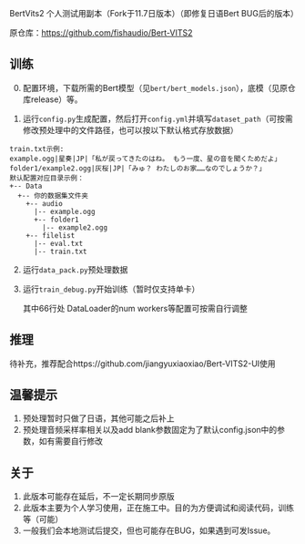 BertVits2 个人测试用副本（Fork于11.7日版本）（即修复日语Bert BUG后的版本）

原仓库：https://github.com/fishaudio/Bert-VITS2



## 训练

0. 配置环境，下载所需的Bert模型（见`bert/bert_models.json`），底模（见原仓库release）等。

1. 运行`config.py`生成配置，然后打开`config.yml`并填写`dataset_path`（可按需修改预处理中的文件路径，也可以按以下默认格式存放数据）

```
train.txt示例:
example.ogg|星奏|JP|「私が戻ってきたのはね。 もう一度、星の音を聞くためだよ」
folder1/example2.ogg|灰桜|JP|「みゅ？ わたしのお家……なのでしょうか？」
默认配置对应目录示例：
+-- Data
  +-- 你的数据集文件夹
    +-- audio
      |-- example.ogg
      +-- folder1
        |-- example2.ogg
    +-- filelist
      |-- eval.txt
      |-- train.txt
```

2. 运行`data_pack.py`预处理数据

3. 运行`train_debug.py`开始训练（暂时仅支持单卡）

   其中66行处 DataLoader的num workers等配置可按需自行调整

## 推理

待补充，推荐配合https://github.com/jiangyuxiaoxiao/Bert-VITS2-UI使用

## 温馨提示

1. 预处理暂时只做了日语，其他可能之后补上
2. 预处理音频采样率相关以及add blank参数固定为了默认config.json中的参数，如有需要自行修改

## 关于

1. 此版本可能存在延后，不一定长期同步原版
2. 此版本主要为个人学习使用，正在施工中。目的为方便调试和阅读代码，训练等（可能）
3. 一般我们会本地测试后提交，但也可能存在BUG，如果遇到可发Issue。
